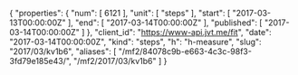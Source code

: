 {
  "properties": {
    "num": [
      6121
    ],
    "unit": [
      "steps"
    ],
    "start": [
      "2017-03-13T00:00:00Z"
    ],
    "end": [
      "2017-03-14T00:00:00Z"
    ],
    "published": [
      "2017-03-14T00:00:00Z"
    ]
  },
  "client_id": "https://www-api.jvt.me/fit",
  "date": "2017-03-14T00:00:00Z",
  "kind": "steps",
  "h": "h-measure",
  "slug": "2017/03/kv1b6",
  "aliases": [
    "/mf2/84078c9b-e663-4c3c-98f3-3fd79e185e43/",
    "/mf2/2017/03/kv1b6"
  ]
}
